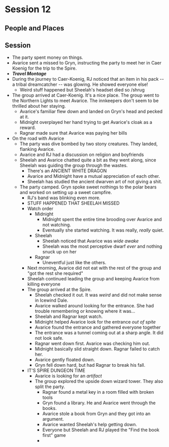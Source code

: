 
# Session 12
## People and Places
## Session
* The party spent money on things.	
* Avarice sent a missed to Gryn, instructing the party to meet her in Caer Koenig for the trip to the Spire.
* ***Travel Montage***
* During the journey to Caer-Koenig, RJ noticed that an item in his pack -- a tribal dreamcatcher -- was glowing. He showed everyone else!
	* Weird stuff happened but Sheelah's headset died so /shrug
* The group arrived at Caer-Koenig. It's a nice place. The group went to the Northern Lights to meet Avarice. The innkeepers don't seem to be thrilled about her staying.
	* Avarice's familiar flew down and landed on Gryn's head and pecked at it.
	* Midnight overplayed her hand trying to get Avarice's cloak as a reward.
	* Ragnar made sure that Avarice was paying her bills
* On the road with Avarice
	* The party was dive bombed by two stony creatures. They landed, flanking Avarice.
	* Avarice and RJ had a discussion on religion and boyfriends
	* Sheelah and Avarice chatted quite a bit as they went along, since Sheelah was guiding the group through the wastes.
		* There's an ANCIENT WHITE DRAGON
		* Avarice and Midnight have a mutual appreciation of each other.
		* Sheelah has studied the ancient dwarven art of not giving a shit.
	* The party camped. Gryn spoke sweet nothings to the polar bears and worked on setting up a sweet campfire.
		* RJ's band was blinking even more.
		* STUFF HAPPENED THAT SHEELAH MISSED
		* Watch order
			* Midnight
				* Midnight spent the entire time brooding over Avarice and not watching.
				* Eventually she started watching. It was really, _really_ quiet.
			* Sheelah
				* Sheelah noticed that Avarice was _wide awake_
				* Sheelah was the most perceptive dwarf _ever_ and nothing snuck up on her
			* Ragnar
				* Uneventful just like the others.
		* Next morning, Avarice did not eat with the rest of the group and "got the rest she required"
		* Sheelah continued leading the group and keeping Avarice from killing everyone
		* The group arrived at the Spire.
			* Sheelah checked it out. It was _weird_ and did not make sense in Icewind Dale.
			* Avarice walked around looking for the entrance. She had trouble remembering or knowing where it was...
			* Sheelah and Ragnar kept watch.
			* Midnight helped Avarice look for the entrance _out of spite_
			* Avarice found the entrance and gathered everyone together
			* The entrance was a tunnel coming out at a sharp angle. It did not look safe.
			* Ragnar went down first. Avarice was checking him out.
			* Midnight basically slid straight down. Ragnar failed to catch her.
			* Avarice gently floated down.
			* Gryn fell down hard, but had Ragnar to break his fall.
		* IT'S SPIRE DUNGEON TIME
			* Avarice is looking for an _artifact_
			* The group explored the upside down wizard tower. They also split the party.
				* Ragnar found a metal key in a room filled with broken tools
				* Gryn found a library. He and Avarice went through the books.
				* Avarice stole a book from Gryn and they got into an argument.
				* Avarice wanted Sheelah's help getting down.
				* Everyone but Sheelah and RJ played the "Find the book first" game
				* 
<!--stackedit_data:
eyJoaXN0b3J5IjpbMTgxOTkzNjQyNyw3MTkzMDYzODcsNjM2Mj
g0ODcsLTEzNDE5OTU4ODksLTM1MDk4MDExMSw4MjM5ODY0OTQs
LTU5NjY5NDcwMiwtMTk4ODAwNjQxLC02MDczNjI2MiwtMzU0MD
kxNDM4LDYxMjAzMjM5NSwtMTAwMzE3NTExOCwtMTQ1NDk5MjMz
NCwtMzI4ODY3ODgwLDE4MzQzMjI3MiwxNDEzOTEwOTg4LC00Mz
k3NjgxMjIsLTgzODA2OTY2NiwxMTY5NDA1Mzc2XX0=
-->